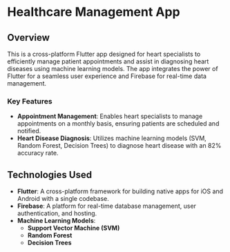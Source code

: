 # Healthcare Management App

## Overview

This is a cross-platform Flutter app designed for heart specialists to efficiently manage patient appointments and assist in diagnosing heart diseases using machine learning models. The app integrates the power of Flutter for a seamless user experience and Firebase for real-time data management.

### Key Features
- **Appointment Management**: Enables heart specialists to manage appointments on a monthly basis, ensuring patients are scheduled and notified.
- **Heart Disease Diagnosis**: Utilizes machine learning models (SVM, Random Forest, Decision Trees) to diagnose heart disease with an 82% accuracy rate.
  
## Technologies Used
- **Flutter**: A cross-platform framework for building native apps for iOS and Android with a single codebase.
- **Firebase**: A platform for real-time database management, user authentication, and hosting.
- **Machine Learning Models**:
  - **Support Vector Machine (SVM)**
  - **Random Forest**
  - **Decision Trees**
